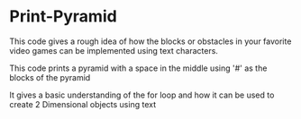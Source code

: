 # Print-Pyramid

This code gives a rough idea of how the blocks or obstacles in your favorite video games can be implemented using text characters.

This code prints a pyramid with a space in the middle using '#' as the blocks of the pyramid

It gives a basic understanding of the for loop and how it can be used to create 2 Dimensional objects using text
